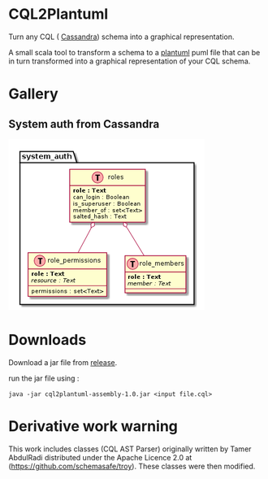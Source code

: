 CQL2Plantuml
============


Turn any CQL ( [Cassandra](http://cassandra.apache.org/)) schema into a graphical representation.

A small scala tool to transform a schema to a [plantuml](http://plantuml.com/) puml file that can be in turn transformed into a graphical representation of your CQL schema.


Gallery
=======

## System auth from Cassandra

![system auth](examples/system_auth/system_auth.png)

Downloads
=========

Download a jar file from [release](https://github.com/lbruand/cql2plantuml/releases).

run the jar file using :

```
java -jar cql2plantuml-assembly-1.0.jar <input file.cql>
```



Derivative work warning
=======================

This work includes classes (CQL AST Parser) originally written by Tamer AbdulRadi distributed under the Apache Licence 2.0 at (https://github.com/schemasafe/troy). These classes were then modified.



